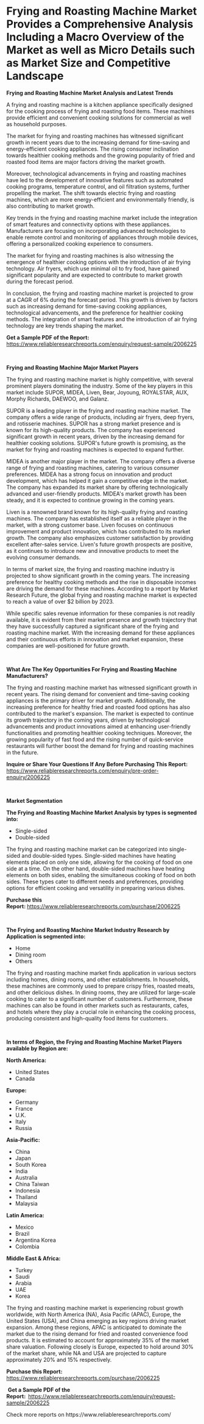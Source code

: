 <p><h1>Frying and Roasting Machine Market Provides a Comprehensive Analysis Including a Macro Overview of the Market as well as Micro Details such as Market Size and Competitive Landscape</h1></p><p><strong>Frying and Roasting Machine Market Analysis and Latest Trends</strong></p>
<p><p>A frying and roasting machine is a kitchen appliance specifically designed for the cooking process of frying and roasting food items. These machines provide efficient and convenient cooking solutions for commercial as well as household purposes.</p><p>The market for frying and roasting machines has witnessed significant growth in recent years due to the increasing demand for time-saving and energy-efficient cooking appliances. The rising consumer inclination towards healthier cooking methods and the growing popularity of fried and roasted food items are major factors driving the market growth.</p><p>Moreover, technological advancements in frying and roasting machines have led to the development of innovative features such as automated cooking programs, temperature control, and oil filtration systems, further propelling the market. The shift towards electric frying and roasting machines, which are more energy-efficient and environmentally friendly, is also contributing to market growth.</p><p>Key trends in the frying and roasting machine market include the integration of smart features and connectivity options with these appliances. Manufacturers are focusing on incorporating advanced technologies to enable remote control and monitoring of appliances through mobile devices, offering a personalized cooking experience to consumers.</p><p>The market for frying and roasting machines is also witnessing the emergence of healthier cooking options with the introduction of air frying technology. Air fryers, which use minimal oil to fry food, have gained significant popularity and are expected to contribute to market growth during the forecast period.</p><p>In conclusion, the frying and roasting machine market is projected to grow at a CAGR of 6% during the forecast period. This growth is driven by factors such as increasing demand for time-saving cooking appliances, technological advancements, and the preference for healthier cooking methods. The integration of smart features and the introduction of air frying technology are key trends shaping the market.</p></p>
<p><strong>Get a Sample PDF of the Report:&nbsp;</strong> <a href="https://www.reliableresearchreports.com/enquiry/request-sample/2006225">https://www.reliableresearchreports.com/enquiry/request-sample/2006225</a></p>
<p>&nbsp;</p>
<p><strong>Frying and Roasting Machine Major Market Players</strong></p>
<p><p>The frying and roasting machine market is highly competitive, with several prominent players dominating the industry. Some of the key players in this market include SUPOR, MIDEA, Liven, Bear, Joyoung, ROYALSTAR, AUX, Morphy Richards, DAEWOO, and Galanz.</p><p>SUPOR is a leading player in the frying and roasting machine market. The company offers a wide range of products, including air fryers, deep fryers, and rotisserie machines. SUPOR has a strong market presence and is known for its high-quality products. The company has experienced significant growth in recent years, driven by the increasing demand for healthier cooking solutions. SUPOR's future growth is promising, as the market for frying and roasting machines is expected to expand further.</p><p>MIDEA is another major player in the market. The company offers a diverse range of frying and roasting machines, catering to various consumer preferences. MIDEA has a strong focus on innovation and product development, which has helped it gain a competitive edge in the market. The company has expanded its market share by offering technologically advanced and user-friendly products. MIDEA's market growth has been steady, and it is expected to continue growing in the coming years.</p><p>Liven is a renowned brand known for its high-quality frying and roasting machines. The company has established itself as a reliable player in the market, with a strong customer base. Liven focuses on continuous improvement and product innovation, which has contributed to its market growth. The company also emphasizes customer satisfaction by providing excellent after-sales service. Liven's future growth prospects are positive, as it continues to introduce new and innovative products to meet the evolving consumer demands.</p><p>In terms of market size, the frying and roasting machine industry is projected to show significant growth in the coming years. The increasing preference for healthy cooking methods and the rise in disposable incomes are driving the demand for these machines. According to a report by Market Research Future, the global frying and roasting machine market is expected to reach a value of over $2 billion by 2023.</p><p>While specific sales revenue information for these companies is not readily available, it is evident from their market presence and growth trajectory that they have successfully captured a significant share of the frying and roasting machine market. With the increasing demand for these appliances and their continuous efforts in innovation and market expansion, these companies are well-positioned for future growth.</p></p>
<p>&nbsp;</p>
<p><strong>What Are The Key Opportunities For Frying and Roasting Machine Manufacturers?</strong></p>
<p><p>The frying and roasting machine market has witnessed significant growth in recent years. The rising demand for convenient and time-saving cooking appliances is the primary driver for market growth. Additionally, the increasing preference for healthy fried and roasted food options has also contributed to the market's expansion. The market is expected to continue its growth trajectory in the coming years, driven by technological advancements and product innovations aimed at enhancing user-friendly functionalities and promoting healthier cooking techniques. Moreover, the growing popularity of fast food and the rising number of quick-service restaurants will further boost the demand for frying and roasting machines in the future.</p></p>
<p><strong>Inquire or Share Your Questions If Any Before Purchasing This Report:</strong> <a href="https://www.reliableresearchreports.com/enquiry/pre-order-enquiry/2006225">https://www.reliableresearchreports.com/enquiry/pre-order-enquiry/2006225</a></p>
<p>&nbsp;</p>
<p><strong>Market Segmentation</strong></p>
<p><strong>The Frying and Roasting Machine Market Analysis by types is segmented into:</strong></p>
<p><ul><li>Single-sided</li><li>Double-sided</li></ul></p>
<p><p>The frying and roasting machine market can be categorized into single-sided and double-sided types. Single-sided machines have heating elements placed on only one side, allowing for the cooking of food on one side at a time. On the other hand, double-sided machines have heating elements on both sides, enabling the simultaneous cooking of food on both sides. These types cater to different needs and preferences, providing options for efficient cooking and versatility in preparing various dishes.</p></p>
<p><strong>Purchase this Report:&nbsp;</strong><a href="https://www.reliableresearchreports.com/purchase/2006225">https://www.reliableresearchreports.com/purchase/2006225</a></p>
<p>&nbsp;</p>
<p><strong>The Frying and Roasting Machine Market Industry Research by Application is segmented into:</strong></p>
<p><ul><li>Home</li><li>Dining room</li><li>Others</li></ul></p>
<p><p>The frying and roasting machine market finds application in various sectors including homes, dining rooms, and other establishments. In households, these machines are commonly used to prepare crispy fries, roasted meats, and other delicious dishes. In dining rooms, they are utilized for large-scale cooking to cater to a significant number of customers. Furthermore, these machines can also be found in other markets such as restaurants, cafes, and hotels where they play a crucial role in enhancing the cooking process, producing consistent and high-quality food items for customers.</p></p>
<p>&nbsp;</p>
<p><strong>In terms of Region, the Frying and Roasting Machine Market Players available by Region are:</strong></p>
<p>
    <p> <strong> North America: </strong>
        <ul>
            <li>United States</li>
            <li>Canada</li>
        </ul>
        </p> 
    <p> <strong> Europe: </strong>
        <ul>
            <li>Germany</li>
            <li>France</li>
            <li>U.K.</li>
            <li>Italy</li>
            <li>Russia</li>
        </ul>
        </p> 
    <p> <strong> Asia-Pacific: </strong>
        <ul>
            <li>China</li>
            <li>Japan</li>
            <li>South Korea</li>
            <li>India</li>
            <li>Australia</li>
            <li>China Taiwan</li>
            <li>Indonesia</li>
            <li>Thailand</li>
            <li>Malaysia</li>
        </ul>
        </p> 
    <p> <strong> Latin America: </strong>
        <ul>
            <li>Mexico</li>
            <li>Brazil</li>
            <li>Argentina Korea</li>
            <li>Colombia</li>
        </ul>
        </p> 
    <p> <strong> Middle East & Africa: </strong>
        <ul>
            <li>Turkey</li>
            <li>Saudi</li>
            <li>Arabia</li>
            <li>UAE</li>
            <li>Korea</li>
        </ul>
    </p>
    </p>
<p><p>The frying and roasting machine market is experiencing robust growth worldwide, with North America (NA), Asia Pacific (APAC), Europe, the United States (USA), and China emerging as key regions driving market expansion. Among these regions, APAC is anticipated to dominate the market due to the rising demand for fried and roasted convenience food products. It is estimated to account for approximately 35% of the market share valuation. Following closely is Europe, expected to hold around 30% of the market share, while NA and USA are projected to capture approximately 20% and 15% respectively.</p></p>
<p><strong>Purchase this Report: </strong><a href="https://www.reliableresearchreports.com/purchase/2006225">https://www.reliableresearchreports.com/purchase/2006225</a></p>
<p>&nbsp;<strong>Get a Sample PDF of the Report:&nbsp;&nbsp;</strong><a href="https://www.reliableresearchreports.com/enquiry/request-sample/2006225">https://www.reliableresearchreports.com/enquiry/request-sample/2006225</a></p>
<p><strong></strong></p>
<p>Check more reports on https://www.reliableresearchreports.com/</p>